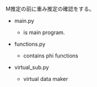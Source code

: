 M推定の前に重み推定の確認をする。

- main.py

  - is main program.

- functions.py

  - contains phi functions

- virtual_sub.py

  - virtual data maker

